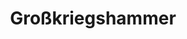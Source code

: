 ---
layout: home
title: Großkriegshammer
equipment_subtype: Großhämmer
prerequisites:
  - [ 14, Str ]
range: 5
range_far:
damage:
  - [ 1d12, bludgeoning ]
abilities:
  - Zweihändig
  - Paralyse

---